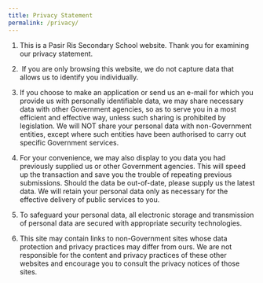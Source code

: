 ```yaml
---
title: Privacy Statement
permalink: /privacy/
---
```

1.  This is a Pasir Ris Secondary School website. Thank you for examining our privacy statement.
    
      
    
2.   If you are only browsing this website, we do not capture data that allows us to identify you individually. 
    
      
    
3.  If you choose to make an application or send us an e-mail for which you provide us with personally identifiable data, we may share necessary data with other Government agencies, so as to serve you in a most efficient and effective way, unless such sharing is prohibited by legislation. We will NOT share your personal data with non-Government entities, except where such entities have been authorised to carry out specific Government services. 
    
      
    
4.  For your convenience, we may also display to you data you had previously supplied us or other Government agencies. This will speed up the transaction and save you the trouble of repeating previous submissions. Should the data be out-of-date, please supply us the latest data. We will retain your personal data only as necessary for the effective delivery of public services to you. 
    
      
    
5.  To safeguard your personal data, all electronic storage and transmission of personal data are secured with appropriate security technologies. 
    
      
    
6.  This site may contain links to non-Government sites whose data protection and privacy practices may differ from ours. We are not responsible for the content and privacy practices of these other websites and encourage you to consult the privacy notices of those sites.